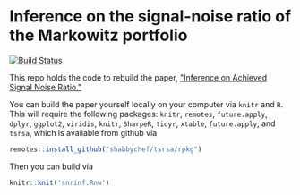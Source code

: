 
# Inference on the signal-noise ratio of the Markowitz portfolio

[![Build Status](https://travis-ci.org/shabbychef/snrinf.svg?branch=master)](https://travis-ci.org/shabbychef/snrinf)

This repo holds the code to rebuild the paper, ["Inference on Achieved Signal Noise Ratio."](https://arxiv.org/abs/2005.06171)

You can build the paper yourself locally on your computer via `knitr` and `R`. This will require
the following packages:
`knitr`, `remotes`, `future.apply`, `dplyr`, `ggplot2`, `viridis`, `knitr`, `SharpeR`, `tidyr`, `xtable`, `future.apply`,
and `tsrsa`, which is available from github via
```r
remotes::install_github("shabbychef/tsrsa/rpkg")
```
Then you can build via
```r
knitr::knit('snrinf.Rnw')
```

